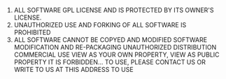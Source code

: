 1. ALL SOFTWARE GPL LICENSE AND IS PROTECTED BY ITS OWNER'S LICENSE.
2. UNAUTHORIZED USE AND FORKING OF ALL SOFTWARE IS PROHIBITED
3. ALL SOFTWARE CANNOT BE COPYED AND MODIFIED SOFTWARE MODIFICATION AND RE-PACKAGING UNAUTHORIZED DISTRIBUTION COMMERCIAL USE VIEW AS YOUR OWN PROPERTY, VIEW AS PUBLIC PROPERTY IT IS FORBIDDEN... TO USE, PLEASE CONTACT US OR WRITE TO US AT THIS ADDRESS TO USE
